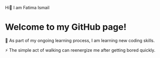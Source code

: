 <head>
</head>
<body>
    <div class="header">
        Hi👋 I am Fatima Ismail 
    </div>
    <div class="content">
        <h1>Welcome to my GitHub page!</h1>
        <p>🌱 As part of my ongoing learning process, I am learning new coding skills.</p>
        <p>⚡ The simple act of walking can reenergize me after getting bored quickly.</p>
    </div>
</body>
</html>

